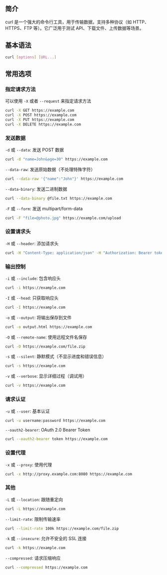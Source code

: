 ## 简介
curl 是一个强大的命令行工具，用于传输数据，支持多种协议（如 HTTP、HTTPS、FTP 等）。它广泛用于测试 API、下载文件、上传数据等场景。

## 基本语法
```bash
curl [options] [URL...]
```

## 常用选项
### 指定请求方法
可以使用 `-X` 或者 `--request` 来指定请求方法
```bash
curl -X GET https://example.com
curl -X POST https://example.com
curl -X PUT https://example.com
curl -X DELETE https://example.com
```
### 发送数据
`-d` 或 `--data`: 发送 POST 数据
```bash
curl -d "name=John&age=30" https://example.com
```
`--data-raw`: 发送原始数据（不处理特殊字符）
```bash
curl --data-raw '{"name":"John"}' https://example.com
```
`--data-binary`: 发送二进制数据
```bash
curl --data-binary @file.txt https://example.com
```
`-F` 或 `--form`: 发送 multipart/form-data
```bash
curl -F "file=@photo.jpg" https://example.com/upload
```

### 设置请求头
`-H` 或 `--header`: 添加请求头
```bash
curl -H "Content-Type: application/json" -H "Authorization: Bearer token" https://example.com
```

### 输出控制
`-i` 或 `--include`: 包含响应头
```bash
curl -i https://example.com
```

`-I` 或 `--head`: 只获取响应头
```bash
curl -I https://example.com
```

`-o` 或 `--output`: 将输出保存到文件
```bash
curl -o output.html https://example.com
```

`-O` 或 `--remote-name`: 使用远程文件名保存
```bash
curl -O https://example.com/file.zip
```

`-s` 或 `--silent`: 静默模式（不显示进度和错误信息）
```bash
curl -s https://example.com
```

`-v` 或 `--verbose`: 显示详细过程（调试用）
```bash
curl -v https://example.com
```

### 请求认证
`-u` 或 `--user`: 基本认证
```bash
curl -u username:password https://example.com
```

`--oauth2-bearer`: OAuth 2.0 Bearer Token
```bash
curl --oauth2-bearer token https://example.com
```


### 设置代理
`-x` 或 `--proxy`: 使用代理
```bash
curl -x http://proxy.example.com:8080 https://example.com
```


### 其他
`-L` 或 `--location`: 跟随重定向
```bash
curl -L https://example.com
```

`--limit-rate`: 限制传输速率
```bash
curl --limit-rate 100k https://example.com/file.zip
```

`-k` 或 `--insecure`: 允许不安全的 SSL 连接
```bash
curl -k https://example.com
```

`--compressed`: 请求压缩响应
```bash
curl --compressed https://example.com
```
